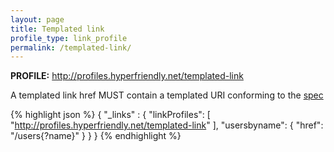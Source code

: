 ```yaml
---
layout: page
title: Templated link
profile_type: link_profile
permalink: /templated-link/
---
```


**PROFILE:** http://profiles.hyperfriendly.net/templated-link

A templated link href MUST contain a templated URI conforming to the [spec](http://tools.ietf.org/html/rfc6570)

{% highlight json %}
{
  "_links" : {
    "linkProfiles": [ "http://profiles.hyperfriendly.net/templated-link" ],
    "usersbyname": {
      "href": "/users{?name}"
    }
  }
}
{% endhighlight %}